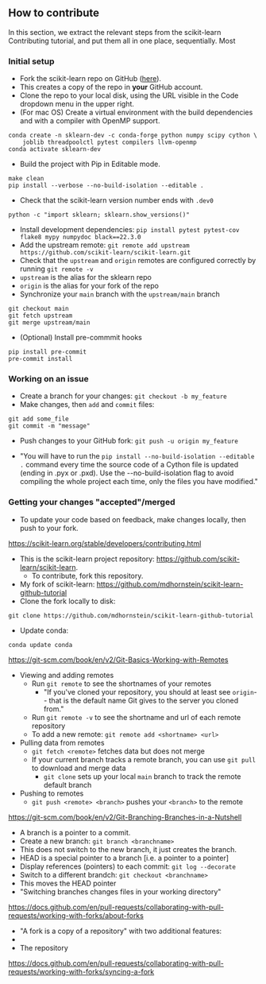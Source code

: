 ## How to contribute 

In this section, we extract the relevant steps from the scikit-learn Contributing tutorial, and put them all in one place, sequentially. Most 

### Initial setup 
* Fork the scikit-learn repo on GitHub ([here](https://github.com/scikit-learn/scikit-learn)). 
 * This creates a copy of the repo in **your** GitHub account. 
* Clone the repo to your local disk, using the URL visible in the Code dropdown menu in the upper right. 
* (For mac OS) Create a virtual environment with the build dependencies and with a compiler with OpenMP support. 
```
conda create -n sklearn-dev -c conda-forge python numpy scipy cython \
    joblib threadpoolctl pytest compilers llvm-openmp
conda activate sklearn-dev
```
* Build the project with Pip in Editable mode. 
```
make clean
pip install --verbose --no-build-isolation --editable .
```
* Check that the scikit-learn version number ends with `.dev0` 
```
python -c "import sklearn; sklearn.show_versions()"
```
* Install development dependencies: `pip install pytest pytest-cov flake8 mypy numpydoc black==22.3.0`
* Add the upstream remote: `git remote add upstream https://github.com/scikit-learn/scikit-learn.git` 
* Check that the `upstream` and `origin` remotes are configured correctly by running `git remote -v` 
 * `upstream` is the alias for the sklearn repo 
 * `origin` is the alias for your fork of the repo 
* Synchronize your `main` branch with the `upstream/main` branch
```
git checkout main 
git fetch upstream 
git merge upstream/main 
```
* (Optional) Install pre-commmit hooks
```
pip install pre-commit 
pre-commit install 
```

### Working on an issue 
* Create a branch for your changes: `git checkout -b my_feature` 
* Make changes, then `add` and `commit` files: 
```
git add some_file 
git commit -m "message" 
```
* Push changes to your GitHub fork: `git push -u origin my_feature` 

* "You will have to run the `pip install --no-build-isolation --editable .` command every time the source code of a Cython file is updated (ending in .pyx or .pxd). Use the --no-build-isolation flag to avoid compiling the whole project each time, only the files you have modified." 

### Getting your changes "accepted"/merged 

* To update your code based on feedback, make changes locally, then push to your fork. 


https://scikit-learn.org/stable/developers/contributing.html

* This is the scikit-learn project repository: https://github.com/scikit-learn/scikit-learn.
  * To contribute, fork this repository. 
* My fork of scikit-learn: https://github.com/mdhornstein/scikit-learn-github-tutorial
* Clone the fork locally to disk: 
```
git clone https://github.com/mdhornstein/scikit-learn-github-tutorial
```
* Update conda: 
```
conda update conda 
``` 

https://git-scm.com/book/en/v2/Git-Basics-Working-with-Remotes
* Viewing and adding remotes
  * Run `git remote` to see the shortnames of your remotes
    * "If you've cloned your repository, you should at least see `origin`-- that is the default name Git gives to the server you cloned from." 
  * Run `git remote -v` to see the shortname and url of each remote repository 
  * To add a new remote: `git remote add <shortname> <url>` 
* Pulling data from remotes 
  * `git fetch <remote>` fetches data but does not merge 
  * If your current branch tracks a remote branch, you can use `git pull` to download and merge data 
    * `git clone` sets up your local `main` branch to track the remote default branch 
* Pushing to remotes 
  * `git push <remote> <branch>` pushes your `<branch>` to the remote 

https://git-scm.com/book/en/v2/Git-Branching-Branches-in-a-Nutshell
* A branch is a pointer to a commit. 
* Create a new branch: `git branch <branchname>` 
 * This does not switch to the new branch, it just creates the branch. 
* HEAD is a special pointer to a branch [i.e. a pointer to a pointer] 
* Display references (pointers) to each commit: `git log --decorate` 
* Switch to a different brandch: `git checkout <branchname>` 
 * This moves the HEAD pointer 
* "Switching branches changes files in your working directory" 


https://docs.github.com/en/pull-requests/collaborating-with-pull-requests/working-with-forks/about-forks
* "A fork is a copy of a repository" with two additional features: 
 * 
* The repository 

https://docs.github.com/en/pull-requests/collaborating-with-pull-requests/working-with-forks/syncing-a-fork
